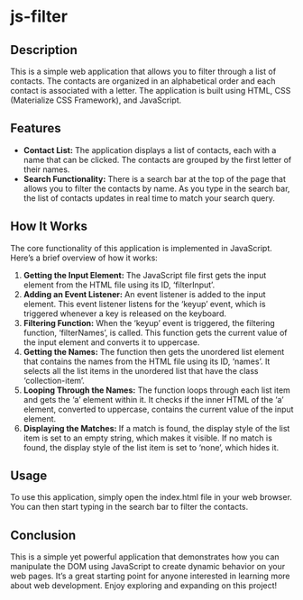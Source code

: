 # js-filter

## Description
This is a simple web application that allows you to filter through a list of contacts. The contacts are organized in an alphabetical order and each contact is associated with a letter. The application is built using HTML, CSS (Materialize CSS Framework), and JavaScript.

## Features
- **Contact List:** The application displays a list of contacts, each with a name that can be clicked. The contacts are grouped by the first letter of their names.
- **Search Functionality:** There is a search bar at the top of the page that allows you to filter the contacts by name. As you type in the search bar, the list of contacts updates in real time to match your search query.

## How It Works
The core functionality of this application is implemented in JavaScript. Here’s a brief overview of how it works:
1. **Getting the Input Element:** The JavaScript file first gets the input element from the HTML file using its ID, ‘filterInput’.
2. **Adding an Event Listener:** An event listener is added to the input element. This event listener listens for the ‘keyup’ event, which is triggered whenever a key is released on the keyboard.
3. **Filtering Function:** When the ‘keyup’ event is triggered, the filtering function, ‘filterNames’, is called. This function gets the current value of the input element and converts it to uppercase.
4. **Getting the Names:** The function then gets the unordered list element that contains the names from the HTML file using its ID, ‘names’. It selects all the list items in the unordered list that have the class ‘collection-item’.
5. **Looping Through the Names:** The function loops through each list item and gets the ‘a’ element within it. It checks if the inner HTML of the ‘a’ element, converted to uppercase, contains the current value of the input element.
6. **Displaying the Matches:** If a match is found, the display style of the list item is set to an empty string, which makes it visible. If no match is found, the display style of the list item is set to ‘none’, which hides it.

## Usage
To use this application, simply open the index.html file in your web browser. You can then start typing in the search bar to filter the contacts.

## Conclusion
This is a simple yet powerful application that demonstrates how you can manipulate the DOM using JavaScript to create dynamic behavior on your web pages. It’s a great starting point for anyone interested in learning more about web development. Enjoy exploring and expanding on this project!
